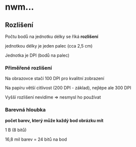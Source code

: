 # nwm...

## Rozlišení

Počtu bodů na jednotku délky se říká **rozlišení**

jednotkou délky je jeden palec (cca 2,5 cm)

Jednotka je DPI (bodů na palec)

### Přiměřené rozlišení

Na obrazovce stačí 100 DPI pro kvalitní zobrazení

Na papíru větší citlivost (200 DPI - základ), nejlépe ale 300 DPI

Vyšší rozlišení nevidíme => nesmysl ho používat

### Barevná hloubka

**počet barev, který může každý bod obrázku mít**

1 B (8 bitů)

16,8 mil barev = 24 bitů na bod
